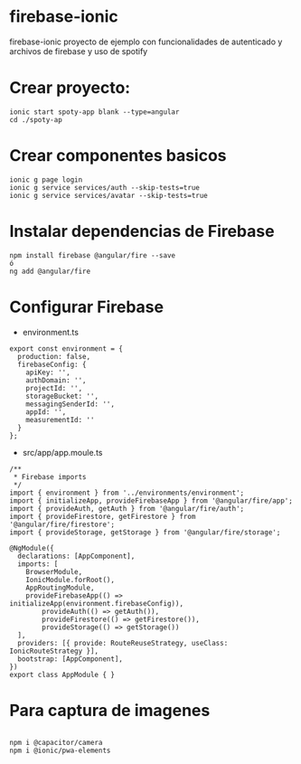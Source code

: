 # firebase-ionic
firebase-ionic proyecto de ejemplo con funcionalidades de autenticado y archivos de firebase y uso de spotify

# Crear proyecto: 

```
ionic start spoty-app blank --type=angular
cd ./spoty-ap
```

# Crear componentes basicos
```
ionic g page login
ionic g service services/auth --skip-tests=true
ionic g service services/avatar --skip-tests=true
```

# Instalar dependencias de Firebase

```
npm install firebase @angular/fire --save
ó
ng add @angular/fire
```

# Configurar Firebase
* environment.ts
```
export const environment = {
  production: false,
  firebaseConfig: {
    apiKey: '',
    authDomain: '',
    projectId: '',
    storageBucket: '',
    messagingSenderId: '',
    appId: '',
    measurementId: ''
  }
};

```

* src/app/app.moule.ts
```
/**
 * Firebase imports
 */
import { environment } from '../environments/environment';
import { initializeApp, provideFirebaseApp } from '@angular/fire/app';
import { provideAuth, getAuth } from '@angular/fire/auth';
import { provideFirestore, getFirestore } from '@angular/fire/firestore';
import { provideStorage, getStorage } from '@angular/fire/storage';

@NgModule({
  declarations: [AppComponent],
  imports: [
    BrowserModule,
    IonicModule.forRoot(),
    AppRoutingModule,
    provideFirebaseApp(() => initializeApp(environment.firebaseConfig)),
		provideAuth(() => getAuth()),
		provideFirestore(() => getFirestore()),
		provideStorage(() => getStorage())
  ],
  providers: [{ provide: RouteReuseStrategy, useClass: IonicRouteStrategy }],
  bootstrap: [AppComponent],
})
export class AppModule { }

```
# Para captura de imagenes

```

npm i @capacitor/camera
npm i @ionic/pwa-elements

```